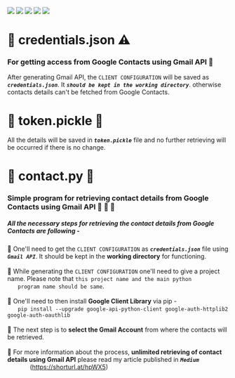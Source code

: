 ![](https://img.shields.io/badge/git-fff7f8?colorA=faf0f0&colorB=db4823&style=for-the-badge&logo=git)
![](https://img.shields.io/badge/github-fff7f8?colorA=080808&colorB=8a8a8a&style=for-the-badge&logo=github)
![](https://img.shields.io/badge/for-you-099450?colorA=b0c92e&colorB=487d3e&style=for-the-badge)
![](https://img.shields.io/badge/python-used-bee5ed?colorA=37b6bd&colorB=3c9bb5&style=for-the-badge&logo=python)
![](https://img.shields.io/badge/visual_studio_code-1.47.3-181717?colorA=ae36d6&style=for-the-badge&logo=visual-studio-code)
# :small_orange_diamond: credentials.json :warning:
### For getting access from Google Contacts using Gmail API :busts_in_silhouette:
After generating Gmail API, the ```CLIENT CONFIGURATION``` will be saved as ***```credentials.json```***. It ***```should be kept in the working directory```***. otherwise contacts details can't be fetched from Google Contacts.
# :small_orange_diamond: token.pickle :memo:
All the details will be saved in ***```token.pickle```*** file and no further retrieving will be occurred if there is no change.
# :small_orange_diamond: contact.py :ledger:
### Simple program for retrieving contact details from Google Contacts using Gmail API :bust_in_silhouette: :e-mail: :calling:
##### All the necessary steps for retrieving the contact details from Google Contacts are following -
:small_blue_diamond: One'll need to get the ```CLIENT CONFIGURATION``` as ***```credentials.json```*** file using ***```Gmail API```***. It should be kept in the **working directory** for functioning. <br><br>
:small_blue_diamond: While generating the ```CLIENT CONFIGURATION``` one'll need to give a project name. Please note that ```this project name and the main python```<br>&nbsp;&nbsp;&nbsp;&nbsp;&nbsp;&nbsp;```program name should be same```. <br><br>
:small_blue_diamond: One'll need to then install **Google Client Library** via pip - <br>
&nbsp;&nbsp;&nbsp;&nbsp;&nbsp;&nbsp;```pip install --upgrade google-api-python-client google-auth-httplib2 google-auth-oauthlib```<br><br>
:small_blue_diamond: The next step is to **select the Gmail Account** from where the contacts will be retrieved.<br><br>
:small_blue_diamond: For more information about the process, **unlimited retrieving of contact details using Gmail API** please read my article published in ***```Medium```***<br>
&nbsp;&nbsp;&nbsp;&nbsp;&nbsp;&nbsp;&nbsp;&nbsp;&nbsp;&nbsp;&nbsp;&nbsp;&nbsp;(https://shorturl.at/hpWX5)
